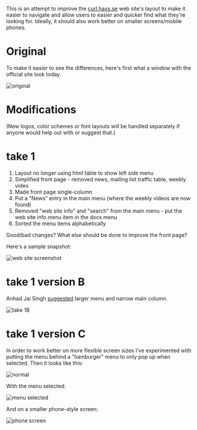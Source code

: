 This is an attempt to improve the [curl.haxx.se](http://curl.haxx.se/) web site's layout to make it easier to navigate and allow users to easier and quicker find what they're looking for. Ideally, it should also work better on smaller screens/mobile phones.

Original
========

To make it easier to see the differences, here's first what a window with the official site look today.

![original](http://daniel.haxx.se/media/website-original.png)

Modifications
=============

(New logos, color schemes or font layouts will be handled separately if anyone would help out with or suggest that.)

take 1
======

1. Layout no longer using html table to show left side menu
2. Simplified front page - removed news, mailing list traffic table, weekly video
3. Made front page single-column
4. Put a "News" entry in the main menu (where the weekly videos are now found)
5. Removed "web site info" and "search" from the main menu - put the web site info menu item in the docs menu
6. Sorted the menu items alphabetically

Good/bad changes? What else should be done to improve the front page?

Here's a sample snapshot:

![web site screenshot](http://daniel.haxx.se/media/website-take1.png)

take 1 version B
================

Anhad Jai Singh [suggested](https://twitter.com/ffledgling/status/607710769845649408) larger menu and narrow main column.

![take 1B](http://daniel.haxx.se/media/website-take1b.png)

take 1 version C
================

In order to work better on more flexible screen sizes I've experimented with putting the menu behind a "hamburger" menu to only pop up when selected. Then it looks like this:

![normal](http://daniel.haxx.se/media/website-take1c.png)

With the menu selected:

![menu selected](http://daniel.haxx.se/media/website-take1c-menu.png)

And on a smaller phone-style screen:

![phone screen](http://daniel.haxx.se/media/website-take1c-smallscreen.png)